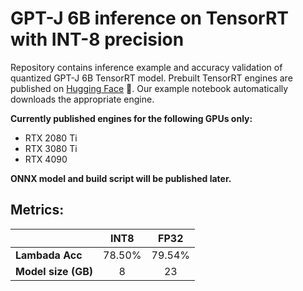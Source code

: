 # GPT-J 6B inference on TensorRT with INT-8 precision

Repository contains inference example and accuracy validation of quantized GPT-J 6B TensorRT model.
Prebuilt TensorRT engines are published on [Hugging Face](https://huggingface.co/ENOT-AutoDL/gpt-j-6B-tensorrt-int8)
:hugs:.
Our example notebook automatically downloads the appropriate engine.

**Currently published engines for the following GPUs only:**
* RTX 2080 Ti
* RTX 3080 Ti
* RTX 4090

**ONNX model and build script will be published later.**

## Metrics:

|   |INT8|FP32|
|---|:---:|:---:|
| **Lambada Acc** |78.50%|79.54%|
| **Model size (GB)**  |8|23|
